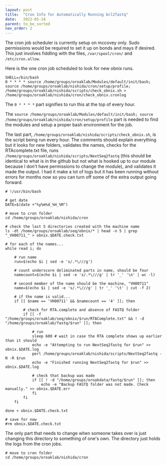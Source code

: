 ```yaml
---
layout: post
title:  "Cron Info for Automatically Running bcl2fastq"
date:   2022-05-18
parent: to_be_sorted
nav_order: 2
---
```


The cron job scheduler is currently setup on mccovey only. Sudo permissions would be required to set it up on bonds and mays if desired. This just involves fiddling with the files, `/var/spool/cron/` and `/etc/cron.allow`.

Here is the one cron job scheduled to look for new obnix runs.
```
SHELL=/bin/bash
0 * * * * source /home/groups/oroaklab/Modules/default/init/bash; source /home/groups/oroaklab/nishida/cron/setup/profile; /home/groups/oroaklab/nishida/scripts/check_obnix.sh > /home/groups/oroaklab/nishida/cron/check_obnix.cronlog
```

The `0 * * * *` part signifies to run this at the top of every hour.

The `source /home/groups/oroaklab/Modules/default/init/bash; source /home/groups/oroaklab/nishida/cron/setup/profile` part is needed to find the modules and setup a proper bash environment for the job.

The last part, `/home/groups/oroaklab/nishida/scripts/check_obnix.sh`, is the script being run every hour. The comments should explain everything but it looks for new folders, validates the names, checks for the RTAcomplete.txt file, runs `/home/groups/oroaklab/nishida/scripts/NextSeq2fastq` (this should be identical to what is in the github but not what is hooked up to our module because I don't have permissions to change the module), and validates it made the output. I had it make a lot of logs but it has been running without errors for months now so you can turn off some of the extra output going forward.
```
# !/usr/bin/bash

# get date
DATE=$(date +"%y%m%d_%H_%M")

# move to cron folder
cd /home/groups/oroaklab/nishida/cron

# check the last 5 directories created with the machine name
ls -dt /home/groups/oroaklab/seq/obnix/* | head -n 5 | grep "_VH00711_" > obnix.$DATE.check.txt

# for each of the names...
while read i; do

	# run name
	run=$(echo $i | sed -e 's/.*\///g')

	# count underscore deliminated parts in name, should be four
	namecount=$(echo $i | sed -e 's/.*\///g' | tr '_' '\n' | wc -l)

	# second member of the name should be the machine, "VH00711"
	name=$(echo $i | sed -e 's/.*\///g' | tr '_' '\t' | cut -f 2)

	# if the name is valid...
	if [[ $name == 'VH00711' && $namecount == '4' ]]; then

		# check for RTA.complete and absence of FASTQ folder
		if [[ -f "/home/groups/oroaklab/seq/obnix/$run/RTAComplete.txt" && ! -d "/home/groups/oroaklab/fastq/$run" ]]; then

			# run
			sleep 600 # wait in case the RTA complete shows up earlier than it should
			echo -e "Attempting to run NextSeq2fastq for $run" >> obnix.$DATE.log
			perl /home/groups/oroaklab/nishida/scripts/NextSeq2fastq -N -R $run
			echo -e "Finished running NextSeq2fastq for $run" >> obnix.$DATE.log

			# check that backup was made
			if [[ ! -d "/home/groups/oroakdata/fastq/$run" ]]; then
				echo -e "Backup FASTQ folder was not made. Check manually." >> obnix.$DATE.err
			fi
		fi
	fi

done < obnix.$DATE.check.txt

# save for now
#rm obnix.$DATE.check.txt
```

The only part that needs to change when someone takes over is just changing this directory to something of one's own. The directory just holds the logs from the cron jobs.
```
# move to cron folder
cd /home/groups/oroaklab/nishida/cron
```